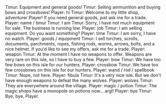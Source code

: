 Timur: Equipment and general goods!
Timur: Selling ammunition and buying bows and crossbows!
Player: hi
Timur: Welcome to my little shop, adventurer Player! If you need general goods, just ask me for a trade.
Player: name / timur
Timur: I am Timur. Sorry, I have not much equipment for sale. The business is running low.
Player: job
Timur: I am selling equipment. Do you want something?
Player: time
Timur: I am sorry, I have no watch.
Player: goods / equipment
Timur: I sell torches, scrolls, documents, parchments, ropes, fishing rods, worms, arrows, bolts, and a nice helmet. If you'd like to see my offers, ask me for a trade.
Player: weapon
Timur: At the moment I have no weapons to offer. Weapons are very rare on this isle, so I have to buy a few.
Player: bow
Timur: We have too few bows on this isle for our hunters.
Player: crossbow
Timur: We have too few crossbows on this isle for our hunters.
Player: wand / rod / spellbook
Timur: Nope, not here.
Player: fibula
Timur: It's a very nice isle. But we don't have enough weapons to defeat the many wolves.
Player: wolves
Timur: They are everywhere around the village.
Player: magic / potion
Timur: The magic shops have a monopole on potions now... argl!
Player: bye
Timur: Bye, bye, Player.